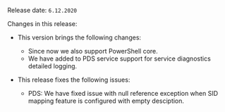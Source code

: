 Release date: `6.12.2020`

Changes in this release:

* This version brings the following changes:
    - Since now we also support PowerShell core.
    - We have added to PDS service support for service diagnostics detailed logging.    

* This release fixes the following issues:
  * PDS: We have fixed issue with null reference exception when SID mapping feature is configured with empty desciption. 